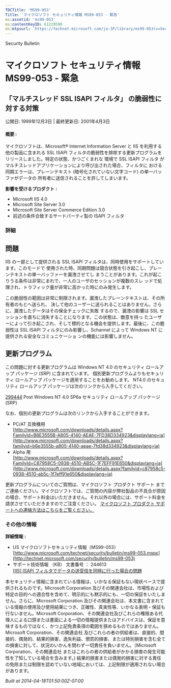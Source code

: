 ```yaml
---
TOCTitle: 'MS99-053'
Title: 'マイクロソフト セキュリティ情報 MS99-053 - 緊急'
ms:assetid: 'ms99-053'
ms:contentKeyID: 61229590
ms:mtpsurl: 'https://technet.microsoft.com/ja-JP/library/ms99-053(v=Security.10)'
---
```


Security Bulletin

マイクロソフト セキュリティ情報 MS99-053 - 緊急
===============================================

「マルチスレッド SSL ISAPI フィルタ」 の脆弱性に対する対策
----------------------------------------------------------

公開日: 1999年12月3日 | 最終更新日: 2001年4月3日

#### 概要 :

マイクロソフトは、Microsoft® Internet Information Server と IIS を利用する他の製品に含まれる SSL ISAPI フィルタの脆弱性を排除する更新プログラムをリリースしました。特定の状態、かつごくまれな 環境で SSL ISAPI フィルタ がマルチスレッドアプリケーションにより呼び出された場合、フィルタに おける同期エラーは、プレーンテキスト (暗号化されていない文字コード) の単一バッファがデータの 所有者に送信されることを許してしまいます。

**影響を受けるプロダクト** **:**

-   Microsoft IIS 4.0
-   Microsoft Site Server 3.0
-   Microsoft Site Server Commerce Edition 3.0
-   前述の条件合致するサードパーティ製の ISAPI フィルタ

### 詳細

問題
----

<span></span>
IIS の一部として提供される SSL ISAPI フィルタは、同時使用をサポートしています。このモードで 使用された時、同期問題は競合状態を引き起こし、プレーンテキストの単一バッファーを漏洩させてし まうことがあります。これが起こりうる条件は非常にまれで、一人のユーザのセッションが複数のスレ ッドで処理され、トラフィック量が非常に高かった時にのみ発生します。

この脆弱性の範囲は非常に制限されます。漏洩したプレーンテキストは、その所有者のもとへ送られ、 決して他のユーザーに送られることはありません。さらに、漏洩したデータはその保全チェックに失敗 するので、漏洩の影響は SSL セッションを直ちに消失することになります。この状態は、敵意を持っ たユーザーによって引き起こされ、そして標的となる機会を提供します。最後に、この脆弱性は SSL ISAPI フィルタにのみ影響し、Schannel によって Windows NT に提供される安全なコミュニケーショ ンの機能には影響しません。

更新プログラム
--------------

<span></span>
この問題に対する更新プログラムは Windows NT 4.0 のセキュリティ ロールアップ パッケージ (SRP) に含まれています。
個別更新プログラムよりもセキュリティ ロールアップ パッケージを適用することをお勧めします。
NT4.0 のセキュリティ ロールアップ パッケージは次のリンクから入手してください。

[299444](http://support.microsoft.com/kb/299444) Post Windows NT 4.0 SP6a セキュリティ ロールアップ パッケージ (SRP)

なお、個別の更新プログラムは次のリンクから入手することができます。

-   PC/AT 互換機用  
    [http://www.microsoft.com/downloads/details.aspx?FamilyId=B6E3555B-A805-4140-AEAE-7FD38D334923&displaylang=ja](http://www.microsoft.com/downloads/details.aspx?familyid=b6e3555b-a805-4140-aeae-7fd38d334923&displaylang=ja)
-   Alpha 用  
    [http://www.microsoft.com/downloads/details.aspx?FamilyId=C87958C5-0938-4510-AB5C-1F7EFF91E650&displaylang=ja](http://www.microsoft.com/downloads/details.aspx?familyid=c87958c5-0938-4510-ab5c-1f7eff91e650&displaylang=ja)

更新プログラムについてのご質問は、マイクロソフト プロダクト サポート までご連絡ください。マイクロソフトでは、ご質問の内容が弊社製品の不具合が原因の場合、サポート料金はいただきません。それ以外の場合には、サポート料金を請求させていただきますのでご注意ください。
[マイクロソフト プロダクト サポートへの連絡方法はこちらをご覧ください。](http://www.microsoft.com/japan/security/support/patchqa.mspx)

### その他の情報

**詳細情報** **:**

-   US マイクロソフトセキュリティ情報（MS99-053）  
    [http://www.microsoft.com/technet/security/bulletin/ms99-053.mspx](http://technet.microsoft.com/security/bulletin/ms99-053)
-   サポート技術情報 （KB） 文書番号 ： 244613  
    [\[IIS\] ISAPI フィルタでデータの送受信を同時に行った場合の問題](http://support.microsoft.com/kb/244613)

本セキュリティ情報に含まれている情報は、いかなる保証もない現状ベースで提供されるものです。Microsoft Corporation 及びその関連会社は、市場性および特定の目的への適合性を含めて、明示的にも黙示的にも、一切の保証をいたしません。さらに、Microsoft Corporation 及びその関連会社は、本文書に含まれている情報の使用及び使用結果につき、正確性、真実性等、いかなる表明・保証も行ないません。Microsoft Corporation、その関連会社及びこれらの権限ある代理人による口頭または書面による一切の情報提供またはアドバイスは、保証を意味するものではなく、かつ上記免責条項の範囲を狭めるものではありません。Microsoft Corporation、その関連会社 及びこれらの者の供給者は、直接的、間接的、偶発的、結果的損害、逸失利益、懲罰的損害、または特別損害を含む全ての損害に対して、状況のいかんを問わず一切責任を負いません。（Microsoft Corporation、その関連会社 またはこれらの者の供給者がかかる損害の発生可能性を了知している場合を含みます。) 結果的損害または偶発的損害に対する責任の免除または制限を認めていない地域においては、上記制限が適用されない場合があります。

*Built at 2014-04-18T01:50:00Z-07:00*